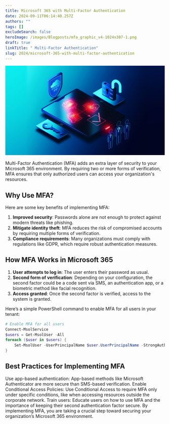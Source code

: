```yaml
---
title: Microsoft 365 with Multi-Factor Authentication
date: 2024-09-11T06:14:40.257Z
authors: ""
tags: []
excludeSearch: false
heroImage: /images/Blogposts/mfa_graphic_v4-1024x307-1.png
draft: true
linkTitle: " Multi-Factor Authentication"
slug: 2024/microsoft-365-with-multi-factor-authentication
---
```

![](MFA.jpg)

Multi-Factor Authentication (MFA) adds an extra layer of security to your Microsoft 365 environment. By requiring two or more forms of verification, MFA ensures that only authorized users can access your organization's resources.

<!--more-->
## Why Use MFA?

Here are some key benefits of implementing MFA:

1. **Improved security**: Passwords alone are not enough to protect against modern threats like phishing.
2. **Mitigate identity theft**: MFA reduces the risk of compromised accounts by requiring multiple forms of verification.
3. **Compliance requirements**: Many organizations must comply with regulations like GDPR, which require robust authentication measures.

## How MFA Works in Microsoft 365

1. **User attempts to log in**: The user enters their password as usual.
2. **Second form of verification**: Depending on your configuration, the second factor could be a code sent via SMS, an authentication app, or a biometric method like facial recognition.
3. **Access granted**: Once the second factor is verified, access to the system is granted.

Here’s a simple PowerShell command to enable MFA for all users in your tenant:

```powershell
# Enable MFA for all users
Connect-MsolService
$users = Get-MsolUser -All
foreach ($user in $users) {
    Set-MsolUser -UserPrincipalName $user.UserPrincipalName -StrongAuthenticationRequirements @(@{RelyingParty="*"; State="Enabled"})
}
```
## Best Practices for Implementing MFA
Use app-based authentication: App-based methods like Microsoft Authenticator are more secure than SMS-based verification.
Enable Conditional Access Policies: Use Conditional Access to require MFA only under specific conditions, like when accessing resources outside the corporate network.
Train users: Educate users on how to use MFA and the importance of keeping their second authentication factor secure.
By implementing MFA, you are taking a crucial step toward securing your organization’s Microsoft 365 environment.